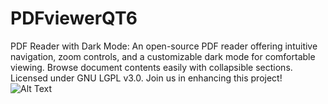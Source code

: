# PDFviewerQT6
PDF Reader with Dark Mode: An open-source PDF reader offering intuitive navigation, zoom controls, and a customizable dark mode for comfortable viewing. Browse document contents easily with collapsible sections. Licensed under GNU LGPL v3.0. Join us in enhancing this project!
![Alt Text](PDF_Reader.gif)

